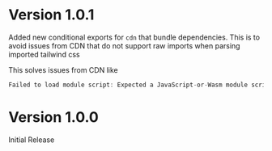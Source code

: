 # Version 1.0.1

Added new conditional exports for `cdn` that bundle dependencies. This is to avoid issues from CDN that do not support raw imports when parsing imported tailwind css

This solves issues from CDN like
```javascript
Failed to load module script: Expected a JavaScript-or-Wasm module script but the server responded with a MIME type of "text/css". Strict MIME type checking is enforced for module scripts per HTML spec.
```

# Version 1.0.0

Initial Release
